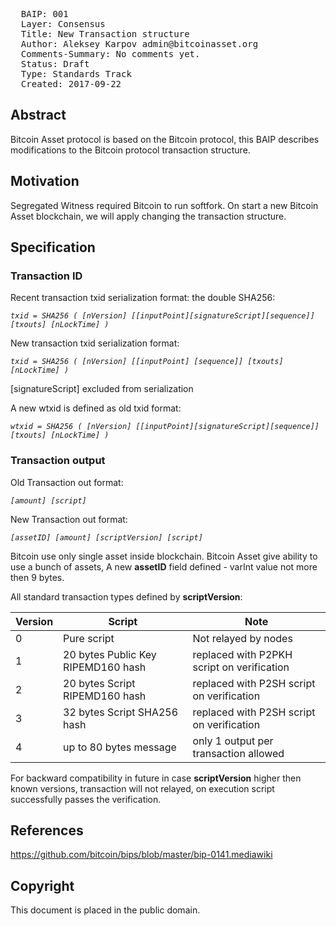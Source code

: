 <pre>
  BAIP: 001
  Layer: Consensus 
  Title: New Transaction structure
  Author: Aleksey Karpov admin@bitcoinasset.org
  Comments-Summary: No comments yet.
  Status: Draft
  Type: Standards Track
  Created: 2017-09-22
</pre>

Abstract
--------

Bitcoin Asset protocol is based on the Bitcoin protocol, this BAIP describes modifications to the Bitcoin protocol transaction structure.

Motivation
----------
Segregated Witness required Bitcoin to run softfork. On start a new Bitcoin Asset blockchain, we will apply changing the transaction structure.



Specification
-------------

### Transaction ID

Recent transaction txid serialization format: the double SHA256:

_`txid = SHA256 ( [nVersion] [[inputPoint][signatureScript][sequence]] [txouts] [nLockTime] )`_
    
New transaction txid serialization format: 

_`txid = SHA256 ( [nVersion] [[inputPoint] [sequence]] [txouts] [nLockTime] )`_

[signatureScript] excluded from serialization

A new wtxid is defined as old txid format:

_`wtxid = SHA256 ( [nVersion] [[inputPoint][signatureScript][sequence]] [txouts] [nLockTime] )`_


### Transaction output

Old Transaction out  format:

_`[amount] [script]`_

New Transaction out  format:

_`[assetID] [amount] [scriptVersion] [script]`_

Bitcoin use only single asset inside blockchain. Bitcoin Asset give ability to use a bunch of assets, A new **assetID** field defined - varInt value not more then 9 bytes.

All standard transaction types defined by **scriptVersion**:


|   Version |  Script                     | Note |
| --------- | ----------------------------| -----|
|    0      | Pure script                 | Not relayed by nodes |
| 1 | 20 bytes Public Key RIPEMD160 hash| replaced with P2PKH script on verification |
|2 | 20 bytes Script RIPEMD160 hash | replaced with P2SH script on verification |
|3 | 32 bytes Script SHA256 hash |  replaced with P2SH script on verification |
|4 | up to 80 bytes message | only 1 output per transaction allowed |

For backward compatibility in future in case **scriptVersion** higher then known versions, transaction will not relayed, on execution script successfully passes the verification.

## References 
https://github.com/bitcoin/bips/blob/master/bip-0141.mediawiki


## Copyright 

This document is placed in the public domain.



